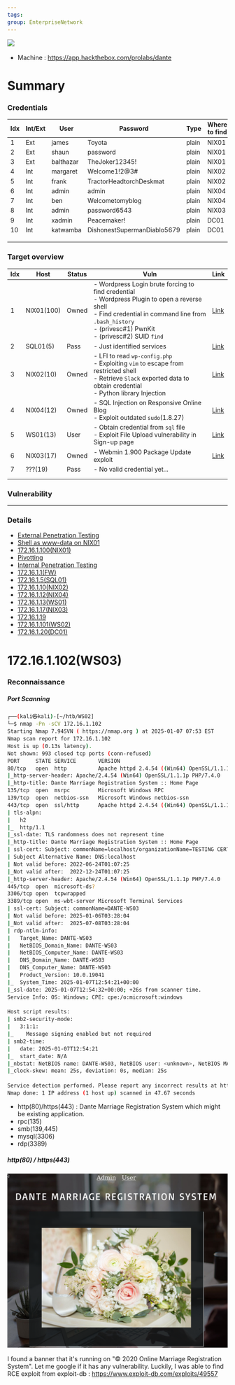 ```yaml
---
tags: 
group: EnterpriseNetwork
---
```

![](https://app.hackthebox.com/images/icons/ic-prolabs/ic-dante-overview.svg)

- Machine : https://app.hackthebox.com/prolabs/dante


# Summary

### Credentials

| Idx | Int/Ext | User      | Password                    | Type  | Where to find | Where to use | Link                                                  |
| --- | ------- | --------- | --------------------------- | ----- | ------------- | ------------ | ----------------------------------------------------- |
| 1   | Ext     | james     | Toyota                      | plain | NIX01         | Wordpress    | [Link](DANTE.md#Find%20credential%20using%20`wpscan`) |
| 2   | Ext     | shaun     | password                    | plain | NIX01         | mysql        | [Link](DANTE.md#Find%20DB%20Credential)               |
| 3   | Ext     | balthazar | TheJoker12345!              | plain | NIX01         | mysql, ssh   |                                                       |
| 4   | Int     | margaret  | Welcome1!2@3#               | plain | NIX02         | ssh          |                                                       |
| 5   | Int     | frank     | TractorHeadtorchDeskmat     | plain | NIX02         | ssh          |                                                       |
| 6   | Int     | admin     | admin                       | plain | NIX04         | blog         |                                                       |
| 7   | Int     | ben       | Welcometomyblog             | plain | NIX04         | blog, ssh    |                                                       |
| 8   | Int     | admin     | password6543                | plain | NIX03         | Webmin       |                                                       |
| 9   | Int     | xadmin    | Peacemaker!                 | plain | DC01          | ssh          |                                                       |
| 10  | Int     | katwamba  | DishonestSupermanDiablo5679 | plain | DC01          | ssh          |                                                       |
|     |         |           |                             |       |               |              |                                                       |
|     |         |           |                             |       |               |              |                                                       |
|     |         |           |                             |       |               |              |                                                       |


### Target overview

| Idx | Host       | Status | Vuln                                                                                                                                                                                                            | Link                                                  |
| --- | ---------- | ------ | --------------------------------------------------------------------------------------------------------------------------------------------------------------------------------------------------------------- | ----------------------------------------------------- |
| 1   | NIX01(100) | Owned  | - Wordpress Login brute forcing to find credential<br>- Wordpress Plugin to open a reverse shell<br>- Find credential in command line from `.bash_history`<br>- (privesc#1) PwnKit<br>- (privesc#2) SUID `find` | [Link](DANTE.md#Shell%20as%20`www-data`%20on%20NIX01) |
| 2   | SQL01(5)   | Pass   | - Just identified services                                                                                                                                                                                      | [Link](DANTE.md#172.16.1.5(SQL01))                    |
| 3   | NIX02(10)  | Owned  | - LFI to read `wp-config.php`<br>- Exploiting `vim` to escape from restricted shell<br>- Retrieve `Slack` exported data to obtain credential<br>- Python library Injection                                      | [Link](DANTE.md#172.16.1.10(NIX02))                   |
| 4   | NIX04(12)  | Owned  | - SQL Injection on Responsive Online Blog<br>- Exploit outdated `sudo`(1.8.27)                                                                                                                                  | [Link](DANTE.md#172.16.1.12(NIX04))                   |
| 5   | WS01(13)   | User   | - Obtain credential from `sql` file<br>- Exploit File Upload vulnerability in Sign-up page                                                                                                                      | [Link](DANTE.md#172.16.1.13(WS01))                    |
| 6   | NIX03(17)  | Owned  | - Webmin 1.900 Package Update exploit                                                                                                                                                                           | [Link](DANTE.md#172.16.1.17(NIX03))                   |
| 7   | ???(19)    | Pass   | - No valid credential yet...                                                                                                                                                                                    |                                                       |
|     |            |        |                                                                                                                                                                                                                 |                                                       |
|     |            |        |                                                                                                                                                                                                                 |                                                       |


### Vulnerability



---

### Details
- [External Penetration Testing](Details/External%20Penetration%20Testing.md)
- [Shell as www-data on NIX01](Details/Shell%20as%20www-data%20on%20NIX01.md)
- [172.16.1.100(NIX01)](Details/172.16.1.100(NIX01).md)
- [Pivotting](Details/Pivotting.md)
- [Internal Penetration Testing](Details/Internal%20Penetration%20Testing.md)
- [172.16.1.1(FW)](Details/172.16.1.1(FW).md)
- [172.16.1.5(SQL01)](Details/172.16.1.5(SQL01).md)
- [172.16.1.10(NIX02)](Details/172.16.1.10(NIX02).md)
- [172.16.1.12(NIX04)](Details/172.16.1.12(NIX04).md)
- [172.16.1.13(WS01)](Details/172.16.1.13(WS01).md)
- [172.16.1.17(NIX03)](Details/172.16.1.17(NIX03).md)
- [172.16.1.19](Details/172.16.1.19.md)
- [172.16.1.101(WS02)](Details/172.16.1.101(WS02).md)
- [172.16.1.20(DC01)](Details/172.16.1.20(DC01).md)


# 172.16.1.102(WS03)

### Reconnaissance

##### Port Scanning

```bash
┌──(kali㉿kali)-[~/htb/WS02]
└─$ nmap -Pn -sCV 172.16.1.102
Starting Nmap 7.94SVN ( https://nmap.org ) at 2025-01-07 07:53 EST
Nmap scan report for 172.16.1.102
Host is up (0.13s latency).
Not shown: 993 closed tcp ports (conn-refused)
PORT     STATE SERVICE       VERSION
80/tcp   open  http          Apache httpd 2.4.54 ((Win64) OpenSSL/1.1.1p PHP/7.4.0)
|_http-server-header: Apache/2.4.54 (Win64) OpenSSL/1.1.1p PHP/7.4.0
|_http-title: Dante Marriage Registration System :: Home Page
135/tcp  open  msrpc         Microsoft Windows RPC
139/tcp  open  netbios-ssn   Microsoft Windows netbios-ssn
443/tcp  open  ssl/http      Apache httpd 2.4.54 ((Win64) OpenSSL/1.1.1p PHP/7.4.0)
| tls-alpn: 
|   h2
|_  http/1.1
|_ssl-date: TLS randomness does not represent time
|_http-title: Dante Marriage Registration System :: Home Page
| ssl-cert: Subject: commonName=localhost/organizationName=TESTING CERTIFICATE
| Subject Alternative Name: DNS:localhost
| Not valid before: 2022-06-24T01:07:25
|_Not valid after:  2022-12-24T01:07:25
|_http-server-header: Apache/2.4.54 (Win64) OpenSSL/1.1.1p PHP/7.4.0
445/tcp  open  microsoft-ds?
3306/tcp open  tcpwrapped
3389/tcp open  ms-wbt-server Microsoft Terminal Services
| ssl-cert: Subject: commonName=DANTE-WS03
| Not valid before: 2025-01-06T03:28:04
|_Not valid after:  2025-07-08T03:28:04
| rdp-ntlm-info: 
|   Target_Name: DANTE-WS03
|   NetBIOS_Domain_Name: DANTE-WS03
|   NetBIOS_Computer_Name: DANTE-WS03
|   DNS_Domain_Name: DANTE-WS03
|   DNS_Computer_Name: DANTE-WS03
|   Product_Version: 10.0.19041
|_  System_Time: 2025-01-07T12:54:21+00:00
|_ssl-date: 2025-01-07T12:54:32+00:00; +26s from scanner time.
Service Info: OS: Windows; CPE: cpe:/o:microsoft:windows

Host script results:
| smb2-security-mode: 
|   3:1:1: 
|_    Message signing enabled but not required
| smb2-time: 
|   date: 2025-01-07T12:54:21
|_  start_date: N/A
|_nbstat: NetBIOS name: DANTE-WS03, NetBIOS user: <unknown>, NetBIOS MAC: 00:50:56:94:c7:49 (VMware)
|_clock-skew: mean: 25s, deviation: 0s, median: 25s

Service detection performed. Please report any incorrect results at https://nmap.org/submit/ .
Nmap done: 1 IP address (1 host up) scanned in 47.67 seconds
```

- http(80)/https(443) : Dante Marriage Registration System which might be existing application.
- rpc(135)
- smb(139,445)
- mysql(3306)
- rdp(3389)

##### http(80) / https(443)

![](attachments/dante_30.png)

I found a banner that it's running on "© 2020 Online Marriage Registration System".
Let me google if it has any vulnerability.
Luckily, I was able to find RCE exploit from exploit-db :
https://www.exploit-db.com/exploits/49557

